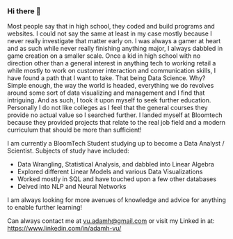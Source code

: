 ### Hi there 👋
Most people say that in high school, they coded and build programs and websites. I could not say the same at least in my case mostly because I never really investigate that matter early on. I was always a gamer at heart and as such while never really finishing anything major, I always dabbled in game creation on a smaller scale.
Once a kid in high school with no direction other than a general interest in anything tech to working retail a while mostly to work on customer interaction and communication skills, I have found a path that I want to take. That being Data Science. Why? Simple enough, the way the world is headed, everything we do revolves around some sort of data visualizing and management and I find that intriguing. And as such, I took it upon myself to seek further education. Personally I do not like colleges as I feel that the general courses they provide no actual value so I searched further. I landed myself at Bloomtech because they provided projects that relate to the real job field and a modern curriculum that should be more than sufficient! 

I am currently a BloomTech Student studying up to become a Data Analyst / Scientist. 
Subjects of study have included:
  - Data Wrangling, Statistical Analysis, and dabbled into Linear Algebra
  - Explored different Linear Models and various Data Visualizations
  - Worked mostly in SQL and have touched upon a few other databases
  - Delved into NLP and Neural Networks

I am always looking for more avenues of knowledge and advice for anything to enable further learning! 

Can always contact me at vu.adamh@gmail.com or visit my Linked in at: https://www.linkedin.com/in/adamh-vu/

